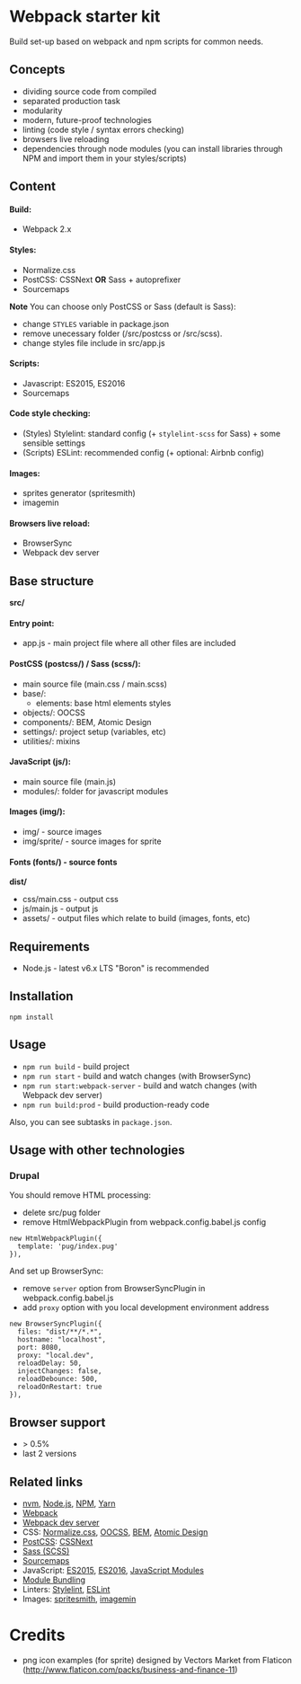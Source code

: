 # Webpack starter kit

Build set-up based on webpack and npm scripts for common needs.

## Concepts
- dividing source code from compiled
- separated production task
- modularity
- modern, future-proof technologies
- linting (code style / syntax errors checking)
- browsers live reloading
- dependencies through node modules (you can install libraries through NPM and import them in your styles/scripts)

## Content

#### Build:
- Webpack 2.x

#### Styles:
- Normalize.css
- PostCSS: CSSNext **OR** Sass + autoprefixer
- Sourcemaps

**Note** You can choose only PostCSS or Sass (default is Sass):
- change `STYLES` variable in package.json
- remove unecessary folder (/src/postcss or /src/scss).
- change styles file include in src/app.js

#### Scripts: 
- Javascript: ES2015, ES2016
- Sourcemaps

#### Code style checking:
- (Styles) Stylelint: standard config (+ `stylelint-scss` for Sass) + some sensible settings
- (Scripts) ESLint: recommended config (+ optional: Airbnb config)

#### Images:
- sprites generator (spritesmith)
- imagemin

#### Browsers live reload:
- BrowserSync
- Webpack dev server

## Base structure

**src/**

#### Entry point: 
- app.js - main project file where all other files are included

#### PostCSS (postcss/) / Sass (scss/):
- main source file (main.css / main.scss)
- base/:
  - elements: base html elements styles
- objects/: OOCSS
- components/: BEM, Atomic Design
- settings/: project setup (variables, etc)
- utilities/: mixins
  
#### JavaScript (js/):
- main source file (main.js)
- modules/: folder for javascript modules

#### Images (img/):
- img/ - source images
- img/sprite/ - source images for sprite

#### Fonts (fonts/) - source fonts

**dist/**

- css/main.css - output css
- js/main.js - output js
- assets/ - output files which relate to build (images, fonts, etc)

## Requirements

- Node.js - latest v6.x LTS "Boron" is recommended

## Installation

`npm install`

## Usage

- `npm run build` - build project
- `npm run start` - build and watch changes (with BrowserSync)
- `npm run start:webpack-server` - build and watch changes (with Webpack dev server)
- `npm run build:prod` - build production-ready code

Also, you can see subtasks in `package.json`.

## Usage with other technologies
### Drupal
You should remove HTML processing:
- delete src/pug folder
- remove HtmlWebpackPlugin from webpack.config.babel.js config
```
new HtmlWebpackPlugin({
  template: 'pug/index.pug'
}),
```
And set up BrowserSync:
- remove `server` option from BrowserSyncPlugin in webpack.config.babel.js
- add `proxy` option with you local development environment address
```
new BrowserSyncPlugin({
  files: "dist/**/*.*",
  hostname: "localhost",
  port: 8080,
  proxy: "local.dev",
  reloadDelay: 50,
  injectChanges: false,
  reloadDebounce: 500,
  reloadOnRestart: true
}),
```

## Browser support

- \> 0.5%
- last 2 versions

## Related links

- [nvm](https://github.com/creationix/nvm), [Node.js](https://nodejs.org/en/), [NPM](https://www.npmjs.com/), [Yarn](https://yarnpkg.com/lang/en/)
- [Webpack](https://webpack.js.org/)
- [Webpack dev server](https://github.com/webpack/webpack-dev-server/)
- CSS: [Normalize.css](http://necolas.github.io/normalize.css/), [OOCSS](https://www.smashingmagazine.com/2011/12/an-introduction-to-object-oriented-css-oocss/), [BEM](http://getbem.com/introduction/), [Atomic Design](http://bradfrost.com/blog/post/atomic-web-design/)
- [PostCSS](http://postcss.org/): [CSSNext](http://cssnext.io/)
- [Sass (SCSS)](http://sass-lang.com/)
- [Sourcemaps](https://blog.logentries.com/2014/12/what-are-javascript-source-maps/)
- JavaScript: [ES2015](https://babeljs.io/learn-es2015/), [ES2016](http://www.2ality.com/2016/01/ecmascript-2016.html), [JavaScript Modules](https://medium.freecodecamp.com/javascript-modules-a-beginner-s-guide-783f7d7a5fcc#.gckmsqgz5)
- [Module Bundling](https://medium.freecodecamp.com/javascript-modules-part-2-module-bundling-5020383cf306#.jylmhm5v0)
- Linters: [Stylelint](https://stylelint.io/), [ESLint](http://eslint.org/)
- Images: [spritesmith](https://github.com/twolfson/gulp.spritesmith), [imagemin](https://github.com/sindresorhus/gulp-imagemin)


# Credits

- png icon examples (for sprite) designed by Vectors Market from Flaticon (http://www.flaticon.com/packs/business-and-finance-11)
